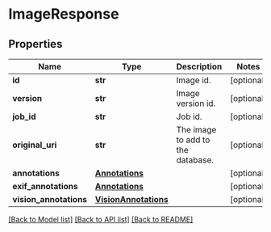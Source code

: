 # ImageResponse

## Properties
Name | Type | Description | Notes
------------ | ------------- | ------------- | -------------
**id** | **str** | Image id. | [optional] 
**version** | **str** | Image version id. | [optional] 
**job_id** | **str** | Job id. | [optional] 
**original_uri** | **str** | The image to add to the database. | [optional] 
**annotations** | [**Annotations**](Annotations.md) |  | [optional] 
**exif_annotations** | [**Annotations**](Annotations.md) |  | [optional] 
**vision_annotations** | [**VisionAnnotations**](VisionAnnotations.md) |  | [optional] 

[[Back to Model list]](../README.md#documentation-for-models) [[Back to API list]](../README.md#documentation-for-api-endpoints) [[Back to README]](../README.md)


